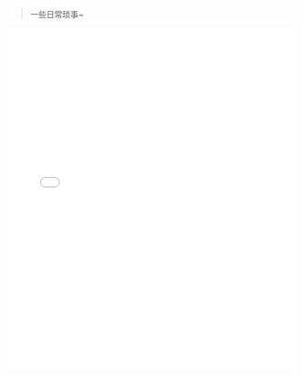 > 一些日常琐事~





<iframe src="..\source\gauge_base.html" width="100%" height="600" frameborder="0" scrolling="no"></iframe>

